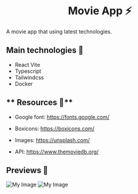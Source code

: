 <h1 align ='center'><strong>Movie App ⚡</strong></h1>

<p>A movie app that using latest technologies.</p>

## **Main technologies 📝**

- React Vite
- Typescript
- Tailwindcss
- Docker

## ** Resources 📝**

- Google font: https://fonts.google.com/

- Boxicons: https://boxicons.com/

- Images: https://unsplash.com/

- API: https://www.themoviedb.org/

## **Previews 📁**

![My Image](./src//assets//home.png)
![My Image](./src//assets//detail.png)
